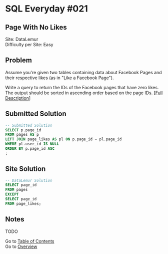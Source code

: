 # SQL Everyday \#021

## Page With No Likes

Site: DataLemur\
Difficulty per Site: Easy

## Problem

Assume you're given two tables containing data about Facebook Pages and their respective likes (as in "Like a Facebook Page").

Write a query to return the IDs of the Facebook pages that have zero likes. The output should be sorted in ascending order based on the page IDs. [[Full Description](https://datalemur.com/questions/sql-page-with-no-likes)]

## Submitted Solution

```sql
-- Submitted Solution
SELECT p.page_id 
FROM pages AS p
LEFT JOIN page_likes AS pl ON p.page_id = pl.page_id
WHERE pl.user_id IS NULL
ORDER BY p.page_id ASC
;
```

## Site Solution

```sql
-- DataLemur Solution 
SELECT page_id
FROM pages
EXCEPT
SELECT page_id
FROM page_likes;
```

## Notes

TODO

Go to [Table of Contents](/README.md#contents)\
Go to [Overview](/README.md)
